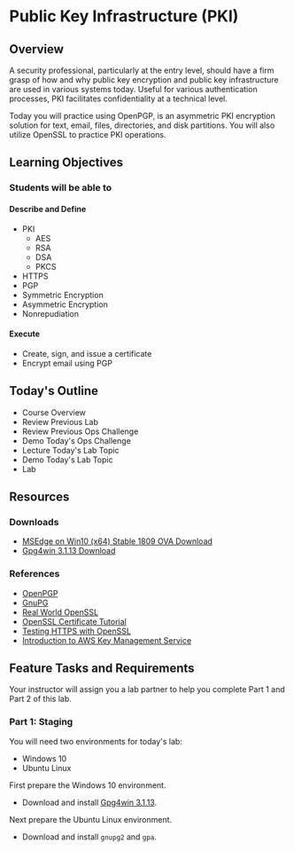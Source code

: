 # Public Key Infrastructure (PKI)

## Overview

A security professional, particularly at the entry level, should have a firm grasp of how and why public key encryption and public key infrastructure are used in various systems today. Useful for various authentication processes, PKI facilitates confidentiality at a technical level.

Today you will practice using OpenPGP, is an asymmetric PKI encryption solution for text, email, files, directories, and disk partitions. You will also utilize OpenSSL to practice PKI operations.

## Learning Objectives

### Students will be able to

#### Describe and Define

- PKI
  - AES
  - RSA
  - DSA
  - PKCS
- HTTPS
- PGP
- Symmetric Encryption
- Asymmetric Encryption
- Nonrepudiation

#### Execute

- Create, sign, and issue a certificate
- Encrypt email using PGP

## Today's Outline

- Course Overview
- Review Previous Lab
- Review Previous Ops Challenge
- Demo Today's Ops Challenge
- Lecture Today's Lab Topic
- Demo Today's Lab Topic
- Lab

## Resources

### Downloads

- [MSEdge on Win10 (x64) Stable 1809 OVA Download](https://developer.microsoft.com/en-us/microsoft-edge/tools/vms/)
- [Gpg4win 3.1.13 Download](https://www.gpg4win.org)

### References

- [OpenPGP](https://www.openpgp.org/)
- [GnuPG](https://gnupg.org/)
- [Real World OpenSSL](https://prefetch.net/articles/realworldssl.html)
- [OpenSSL Certificate Tutorial](https://pki-tutorial.readthedocs.io/en/latest/)
- [Testing HTTPS with OpenSSL](https://blog.yimingliu.com/2008/02/04/testing-https-with-openssl/)
- [Introduction to AWS Key Management Service](https://amazon.qwiklabs.com/focuses/10388?catalog_rank=%7B%22rank%22%3A3%2C%22num_filters%22%3A1%2C%22has_search%22%3Atrue%7D&parent=catalog&search_id=5201321)

## Feature Tasks and Requirements

Your instructor will assign you a lab partner to help you complete Part 1 and Part 2 of this lab.

### Part 1: Staging

You will need two environments for today's lab:

- Windows 10
- Ubuntu Linux

First prepare the Windows 10 environment.

- Download and install [Gpg4win 3.1.13](https://www.gpg4win.org).

Next prepare the Ubuntu Linux environment.

- Download and install `gnupg2` and `gpa`.
